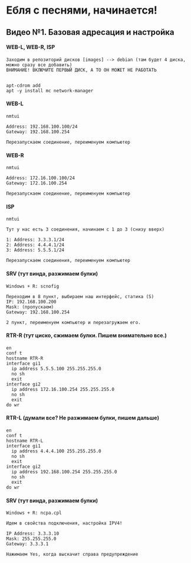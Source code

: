 # Ебля с песнями, начинается!

## Видео №1. Базовая адресация и настройка

#### WEB-L, WEB-R, ISP 
```
Заходим в репозиторий дисков [images] --> debian (там будет 4 диска, можно сразу все добавить)
ВНИМАНИЕ! ВКЛЮЧИТЕ ПЕРВЫЙ ДИСК, А ТО ОН МОЖЕТ НЕ РАБОТАТЬ


apt-cdrom add
apt -y install mc network-manager
```


#### WEB-L
```
nmtui

Address: 192.168.100.100/24
Gateway: 192.168.100.254

Перезапускаем соединение, переименуем компьютер
```


#### WEB-R
```
nmtui

Address: 172.16.100.100/24
Gateway: 172.16.100.254

Перезапускаем соединение, переименуем компьютер
```


#### ISP
```
nmtui

Тут у нас есть 3 соединения, начинаем с 1 до 3 (снизу вверх)

1: Address: 3.3.3.1/24
2: Address: 4.4.4.1/24
3: Address: 5.5.5.1/24

Перезапускаем соединения, переименуем компьютер
```


#### SRV (тут винда, разжимаем булки)
```
Windows + R: scnofig

Переходим в 8 пункт, выбираем наш интерфейс, статика (S)
IP: 192.168.100.200
Mask: (пропускаем)
Gateway: 192.168.100.254

2 пункт, переименуем компьютер и перезагружаем его.
```


#### RTR-R (тут циско, сжимаем булки. Пишем внимательно все.)
```
en
conf t
hostname RTR-R
interface gi1
  ip address 5.5.5.100 255.255.255.0
  no sh
  exit
interface gi2
  ip address 172.16.100.254 255.255.255.0
  no sh
  exit
do wr
```



#### RTR-L (думали все? Не разжимаем булки, пишем дальше)
```
en
conf t
hostname RTR-L
interface gi1
  ip address 4.4.4.100 255.255.255.0
  no sh
  exit
interface gi2
  ip address 192.168.100.254 255.255.255.0
  no sh
  exit
do wr
``` 


#### SRV (тут винда, разжимаем булки)
```
Windows + R: ncpa.cpl

Идем в свойства подключения, настройка IPV4!

IP Address: 3.3.3.10
Mask: 255.255.255.0
Gateway: 3.3.3.1

Нажимаем Yes, когда выскачит справа предупреждение
```
